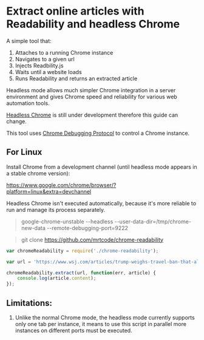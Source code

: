 # Extract online articles with Readability and headless Chrome

A simple tool that:
1. Attaches to a running Chrome instance
2. Navigates to a given url
3. Injects Readbility.js
4. Waits until a website loads
5. Runs Readability and returns an extracted article

Headless mode allows much simpler Chrome integration in a server environment and gives Chrome speed and reliability for various web automation tools.

[Headless Chrome](https://chromium.googlesource.com/chromium/src/+/lkgr/headless/) is still under development therefore this guide can change.

This tool uses [Chrome Debugging Protocol](https://developer.chrome.com/devtools/docs/debugger-protocol) to control a Chrome instance.

## For Linux

Install Chrome from a development channel (until headless mode appears in a stable chrome version):

https://www.google.com/chrome/browser/?platform=linux&extra=devchannel

Headless Chrome isn't executed automatically, because it's more reliable to run and manage its process separately.

> google-chrome-unstable --headless --user-data-dir=/tmp/chrome-new-data --remote-debugging-port=9222

> git clone https://github.com/mrtcode/chrome-readability

```js
var chromeReadability = require('./chrome-readability');

var url = 'https://www.wsj.com/articles/trump-weighs-travel-ban-that-allows-in-green-card-holders-ensures-those-in-transit-aren-t-caught-in-system-1487438347';

chromeReadability.extract(url, function(err, article) {
    console.log(article.content);
});
```


## Limitations:

1. Unlike the normal Chrome mode, the headless mode currently supports only one tab per instance, it means to use this script in parallel more instances on different ports must be executed.














